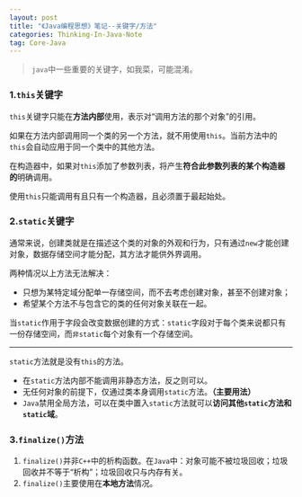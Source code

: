 ```yaml
---
layout: post
title: "《Java编程思想》笔记--关键字/方法"
categories: Thinking-In-Java-Note
tag: Core-Java
---
```

> `java`中一些重要的关键字，如我菜，可能混淆。

### 1.`this`关键字

`this`关键字只能在**方法内部**使用，表示对“调用方法的那个对象”的引用。

如果在方法内部调用同一个类的另一个方法，就不用使用`this`。当前方法中的`this`会自动应用于同一个类中的其他方法。

在构造器中，如果对`this`添加了参数列表，将产生**符合此参数列表的某个构造器的**明确调用。

使用`this`只能调用有且只有一个构造器，且必须置于最起始处。

### 2.`static`关键字

通常来说，创建类就是在描述这个类的对象的外观和行为，只有通过`new`才能创建对象，数据存储空间才能分配，其方法才能供外界调用。

两种情况以上方法无法解决：

- 只想为某特定域分配单一存储空间，而不去考虑创建对象，甚至不创建对象；
- 希望某个方法不与包含它的类的任何对象关联在一起。

当`static`作用于字段会改变数据创建的方式：`static`字段对于每个类来说都只有一份存储空间，而`非static`每个对象有一个存储空间。

---

`static`方法就是没有`this`的方法。

- 在`static`方法内部不能调用非静态方法，反之则可以。
- 无任何对象的前提下，仅通过类本身调用`static`方法。**（主要用法）**
- `Java`禁用全局方法，可以在类中置入`static`方法就可以**访问其他`static`方法和`static`域**。

### 3.`finalize()`方法

1. `finalize()`并非`C++`中的析构函数。在`Java`中：对象可能不被垃圾回收；垃圾回收并不等于“析构”；垃圾回收只与内存有关。
2. `finalize()`主要使用在**本地方法**情况。